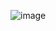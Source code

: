 ![image](https://user-images.githubusercontent.com/84889279/181502541-46d0ae6d-3d9a-4226-8fdf-487ae19f9aff.png)
